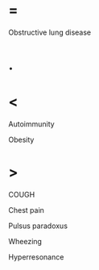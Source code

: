 # =

Obstructive lung disease

# .

# <

Autoimmunity

Obesity

# >

COUGH

Chest pain

Pulsus paradoxus

Wheezing

Hyperresonance
